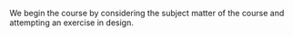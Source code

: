 We begin the course by considering the subject matter of the course
and attempting an exercise in design.
